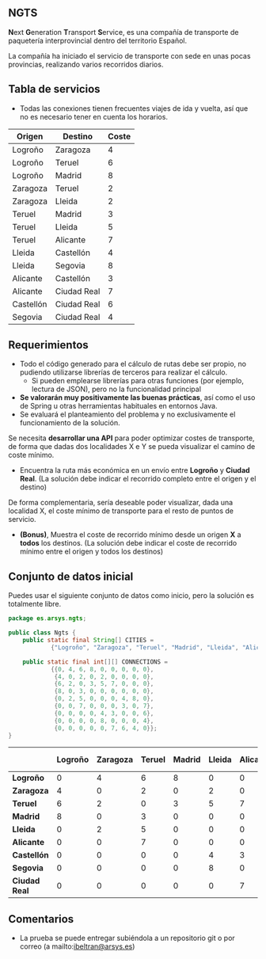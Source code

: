 ## NGTS
**N**ext **G**eneration **T**ransport **S**ervice, es una compañía de transporte de paquetería interprovincial dentro del territorio Español.

La compañía ha iniciado el servicio de transporte con sede en unas pocas provincias, realizando varios recorridos diarios.

## Tabla de servicios
* Todas las conexiones tienen frecuentes viajes de ida y vuelta, así que no es necesario tener en cuenta los horarios.
 
| Origen | Destino |  Coste |
| ------ | ------ | ------ |
| Logroño	| Zaragoza    | 4 |
| Logroño	| Teruel      | 6 |
| Logroño	| Madrid      | 8 |
| Zaragoza  | Teruel      | 2 |
| Zaragoza  | Lleida      | 2 |
| Teruel    | Madrid      | 3 |
| Teruel    | Lleida      | 5 |
| Teruel    | Alicante    | 7 |
| Lleida    | Castellón   | 4 |
| Lleida    | Segovia     | 8 |
| Alicante  | Castellón   | 3 |
| Alicante  | Ciudad Real | 7 |
| Castellón | Ciudad Real | 6 |
| Segovia   | Ciudad Real | 4 |

## Requerimientos

* Todo el código generado para el cálculo de rutas debe ser propio, no pudiendo utilizarse librerías de terceros para realizar el cálculo.
  * Si pueden emplearse librerías para otras funciones (por ejemplo, lectura de JSON), pero no la funcionalidad principal
* **Se valorarán muy positivamente las buenas prácticas**, así como el uso de Spring u otras herramientas habituales en entornos Java.
* Se evaluará el planteamiento del problema y no exclusivamente el funcionamiento de la solución.
 
Se necesita **desarrollar una API** para poder optimizar costes de transporte, de forma que dadas dos localidades X e Y se pueda visualizar el camino de coste mínimo.
 
* Encuentra la ruta más económica en un envío entre **Logroño** y **Ciudad Real**. (La solución debe indicar el recorrido completo entre el origen y el destino)
 
De forma complementaria, sería deseable poder visualizar, dada una localidad X, el coste mínimo de transporte para el resto de puntos de servicio.
 
* **(Bonus)**, Muestra el coste de recorrido mínimo desde un origen **X** a **todos** los destinos. (La solución debe indicar el coste de recorrido mínimo entre el origen y todos los destinos)


## Conjunto de datos inicial

Puedes usar el siguiente conjunto de datos como inicio, pero la solución es totalmente libre.

```java
package es.arsys.ngts;

public class Ngts {
    public static final String[] CITIES =
            {"Logroño", "Zaragoza", "Teruel", "Madrid", "Lleida", "Alicante", "Castellón", "Segovia", "Ciudad Real"};

    public static final int[][] CONNECTIONS =
            {{0, 4, 6, 8, 0, 0, 0, 0, 0},
             {4, 0, 2, 0, 2, 0, 0, 0, 0},
             {6, 2, 0, 3, 5, 7, 0, 0, 0},
             {8, 0, 3, 0, 0, 0, 0, 0, 0},
             {0, 2, 5, 0, 0, 0, 4, 8, 0},
             {0, 0, 7, 0, 0, 0, 3, 0, 7},
             {0, 0, 0, 0, 4, 3, 0, 0, 6},
             {0, 0, 0, 0, 8, 0, 0, 0, 4},
             {0, 0, 0, 0, 0, 7, 6, 4, 0}};
}
```

|  | Logroño | Zaragoza | Teruel | Madrid | Lleida | Alicante | Castellón | Segovia | Ciudad Real |
| ------ | ------ | ------ | ------ | ------ | ------ | ------ | ------ | ------ | ------ |
| **Logroño** | 0 | 4 | 6 | 8 | 0 | 0 | 0 | 0 | 0 |
| **Zaragoza** | 4 | 0 | 2 | 0 | 2 | 0 | 0 | 0 | 0 |
| **Teruel** | 6 | 2 | 0 | 3 | 5 | 7 | 0 | 0 | 0 |
| **Madrid** | 8 | 0 | 3 | 0 | 0 | 0 | 0 | 0 | 0 |
| **Lleida** | 0 | 2 | 5 | 0 | 0 | 0 | 4 | 8 | 0 |
| **Alicante** | 0 | 0 | 7 | 0 | 0 | 0 | 3 | 0 | 7 |
| **Castellón** | 0 | 0 | 0 | 0 | 4 | 3 | 0 | 0 | 6 |
| **Segovia** | 0 | 0 | 0 | 0 | 8 | 0 | 0 | 0 | 4 |
| **Ciudad Real** | 0 | 0 | 0 | 0 | 0 | 7 | 6 | 4 | 0 |

## Comentarios
* La prueba se puede entregar subiéndola a un repositorio git o por correo (a mailto:ibeltran@arsys.es)